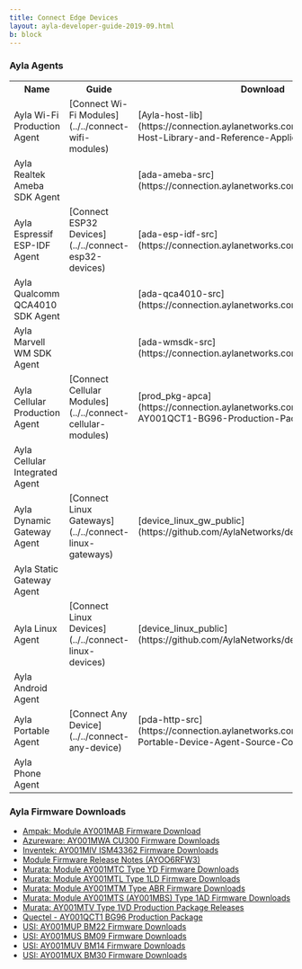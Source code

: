 ```yaml
---
title: Connect Edge Devices
layout: ayla-developer-guide-2019-09.html
b: block
---
```


### Ayla Agents

<table>
<tr>
<th>Name</th>
<th>Guide</th>
<th>Download</th>
</tr>
<tr>
<td>Ayla Wi-Fi Production Agent</td>
<td>[Connect Wi-Fi Modules](../../connect-wifi-modules)</td>
<td>[Ayla-host-lib](https://connection.aylanetworks.com/s/article/Ayla-Host-Library-and-Reference-Application)</td>
</tr>
<tr>
<td>Ayla Realtek Ameba SDK Agent</td>
<td>&nbsp;</td>
<td>[ada-ameba-src](https://connection.aylanetworks.com/s/article/2850627)</td>
</tr>
<tr>
<td>Ayla Espressif ESP-IDF Agent</td>
<td>[Connect ESP32 Devices](../../connect-esp32-devices)</td>
<td>[ada-esp-idf-src](https://connection.aylanetworks.com/s/article/2648919)</td>
</tr>
<tr>
<td>Ayla Qualcomm QCA4010 SDK Agent</td>
<td>&nbsp;</td>
<td>[ada-qca4010-src](https://connection.aylanetworks.com/s/article/2414390)</td>
</tr>
<tr>
<td>Ayla Marvell WM SDK Agent</td>
<td>&nbsp;</td>
<td>[ada-wmsdk-src](https://connection.aylanetworks.com/s/article/2114497)</td>
</tr>
<tr>
<td>Ayla Cellular Production Agent</td>
<td>[Connect Cellular Modules](../../connect-cellular-modules)</td>
<td>[prod_pkg-apca](https://connection.aylanetworks.com/s/article/Quectel-AY001QCT1-BG96-Production-Package)</td>
</tr>
<tr>
<td>Ayla Cellular Integrated Agent</td>
<td>&nbsp;</td>
<td>&nbsp;</td>
</tr>
<tr>
<td>Ayla Dynamic Gateway Agent</td>
<td>[Connect Linux Gateways](../../connect-linux-gateways)</td>
<td>[device_linux_gw_public](https://github.com/AylaNetworks/device_linux_gw_public)</td>
</tr>
<tr>
<td>Ayla Static Gateway Agent</td>
<td>&nbsp;</td>
<td>&nbsp;</td>
</tr>
<tr>
<td>Ayla Linux Agent</td>
<td>[Connect Linux Devices](../../connect-linux-devices)</td>
<td>[device_linux_public](https://github.com/AylaNetworks/device_linux_public)</td>
</tr>
<tr>
<td>Ayla Android Agent</td>
<td>&nbsp;</td>
<td>&nbsp;</td>
</tr>
<tr>
<td>Ayla Portable Agent</td>
<td>[Connect Any Device](../../connect-any-device)</td>
<td>[pda-http-src](https://connection.aylanetworks.com/s/article/Ayla-Portable-Device-Agent-Source-Code)</td>
</tr>
<tr>
<td>Ayla Phone Agent</td>
<td>&nbsp;</td>
<td>&nbsp;</td>
</tr>
</table>

### Ayla Firmware Downloads

* [Ampak: Module AY001MAB Firmware Download](https://connection.aylanetworks.com/s/article/AY001MAB-Firmware-Downloads)
* [Azureware: AY001MWA CU300 Firmware Downloads](https://connection.aylanetworks.com/s/article/Azureware-AY001MWA-CU300-Firmware-Downloads)
* [Inventek: AY001MIV ISM43362 Firmware Downloads](https://connection.aylanetworks.com/s/article/Inventek-AY001MIV-ISM43362-Firmware-Downloads)
* [Module Firmware Release Notes (AYOO6RFW3)](https://connection.aylanetworks.com/s/article/Module-Firmware-Release-Notes-AYOO6RFW0)
* [Murata: Module AY001MTC Type YD Firmware Downloads](https://connection.aylanetworks.com/s/article/Murata-Module-AY001MTC-Type-YD-Firmware-Downloads)
* [Murata: Module AY001MTL Type 1LD Firmware Downloads](https://connection.aylanetworks.com/s/article/Murata-Module-AY001MTL-Type-1LD-Firmware-Downloads)
* [Murata: Module AY001MTM Type ABR Firmware Downloads](https://connection.aylanetworks.com/s/article/2417817)
* [Murata: Module AY001MTS (AY001MBS) Type 1AD Firmware Downloads](https://connection.aylanetworks.com/s/article/Murata-Type-1AD-Firmware-Downloads)
* [Murata: AY001MTV Type 1VD Production Package Releases](https://connection.aylanetworks.com/s/article/Murata-AY001MTV-Type-1VD-Production-Package-Releases)
* [Quectel - AY001QCT1 BG96 Production Package](https://connection.aylanetworks.com/s/article/Quectel-AY001QCT1-BG96-Production-Package)
* [USI: AY001MUP BM22 Firmware Downloads](https://connection.aylanetworks.com/s/article/USI-AY001MUP-BM22-Firmware-Downloads)
* [USI: AY001MUS BM09 Firmware Downloads](https://connection.aylanetworks.com/s/article/USI-AY001MUS-BM09-Firmware-Downloads)
* [USI: AY001MUV BM14 Firmware Downloads](https://connection.aylanetworks.com/s/article/USI-AY001MUV-BM14-Firmware-Downloads)
* [USI: AY001MUX BM30 Firmware Downloads](https://connection.aylanetworks.com/s/article/USI-AY001MUX-BM30-Firmware-Downloads)
